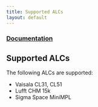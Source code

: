 ```yaml
---
title: Supported ALCs
layout: default
---
```


### [Documentation](../)
## Supported ALCs

The following ALCs are supported:

- Vaisala CL31, CL51
- Lufft CHM 15k
- Sigma Space MiniMPL
